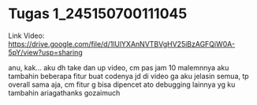 # Tugas 1_245150700111045
Link Video: https://drive.google.com/file/d/1lUlYXAnNVTBVgHV25iBzAGFQiW0A-5pY/view?usp=sharing

anu, kak... aku dh take dan up video, cm pas jam 10 malemnnya aku tambahin beberapa fitur buat codenya
jd di video ga aku jelasin semua, tp overall sama aja, cm fitur g bisa dipencet ato debugging lainnya yg ku tambahin
ariagathanks gozaimuch

